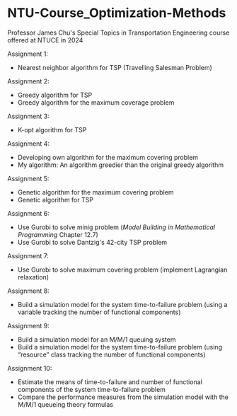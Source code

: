 # NTU-Course_Optimization-Methods
Professor James Chu's Special Topics in Transportation Engineering course offered at NTUCE in 2024

Assignment 1: 
- Nearest neighbor algorithm for TSP (Travelling Salesman Problem)

Assignment 2:
- Greedy algorithm for TSP
- Greedy algorithm for the maximum coverage problem

Assignment 3:
- K-opt algorithm for TSP

Assignment 4:
- Developing own algorithm for the maximum covering problem
- My algorithm: An algorithm greedier than the original greedy algorithm

Assignment 5:
- Genetic algorithm for the maximum covering problem
- Genetic algorithm for TSP

Assignment 6:
- Use Gurobi to solve minig problem (*Model Building in Mathematical Programming* Chapter 12.7)
- Use Gurobi to solve Dantzig's 42-city TSP problem

Assignment 7:
- Use Gurobi to solve maximum covering problem (implement Lagrangian relaxation)

Assignment 8:
- Build a simulation model for the system time-to-failure problem (using a variable tracking the number of functional components)

Assignment 9:
- Build a simulation model for an M/M/1 queuing system
- Build a simulation model for the system time-to-failure problem (using “resource” class tracking the number of functional components)

Assignment 10:
- Estimate the means of time-to-failure and number of functional components of the system time-to-failure problem
- Compare the performance measures from the simulation model with the M/M/1 queueing theory formulas
